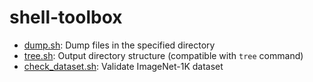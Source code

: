 # shell-toolbox

- [dump.sh](dump.sh): Dump files in the specified directory
- [tree.sh](tree.sh): Output directory structure (compatible with `tree` command)
- [check_dataset.sh](check_dataset.sh): Validate ImageNet-1K dataset
